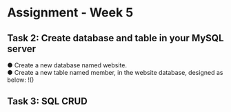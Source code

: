 # Assignment - Week 5
## Task 2: Create database and table in your MySQL server

● Create a new database named website.<br>
● Create a new table named member, in the website database, designed as below:
!()

## Task 3: SQL CRUD
